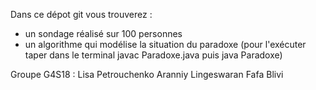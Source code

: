 Dans ce dépot git vous trouverez :
- un sondage réalisé sur 100 personnes
- un algorithme qui modélise la situation du paradoxe (pour l'exécuter taper dans le terminal javac Paradoxe.java puis java Paradoxe)

Groupe G4S18 :
Lisa Petrouchenko
Aranniy Lingeswaran
Fafa Blivi
